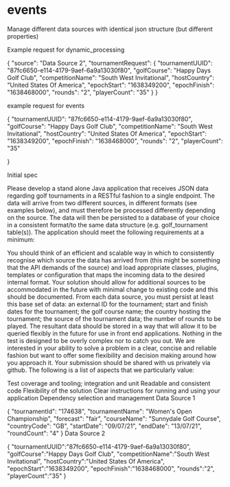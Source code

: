 # events
Manage different data sources with identical json structure (but different properties)

Example request for dynamic_processing

{
    "source": "Data Source 2",
    "tournamentRequest": {
        "tournamentUUID": "87fc6650-e114-4179-9aef-6a9a13030f80",
        "golfCourse": "Happy Days Golf Club",
        "competitionName": "South West Invitational",
        "hostCountry": "United States Of America",
        "epochStart": "1638349200",
        "epochFinish": "1638468000",
        "rounds": "2",
        "playerCount": "35"
    }
}



example request for events

 {
        "tournamentUUID": "87fc6650-e114-4179-9aef-6a9a13030f80",
        "golfCourse": "Happy Days Golf Club",
        "competitionName": "South West Invitational",
        "hostCountry": "United States Of America",
        "epochStart": "1638349200",
        "epochFinish": "1638468000",
        "rounds": "2",
        "playerCount": "35"

}




Initial spec

Please develop a stand alone Java application that receives JSON data regarding golf tournaments in a RESTful fashion to a single endpoint. The data will arrive from two different sources, in different formats (see examples below), and must therefore be processed differently depending on the source. The data will then be persisted to a database of your choice in a consistent format/to the same data structure (e.g. golf_tournament table(s)). The application should meet the following requirements at a minimum:

You should think of an efficient and scalable way in which to consistently recognise which source the data has arrived from (this might be something that the API demands of the source) and load appropriate classes, plugins, templates or configuration that maps the incoming data to the desired internal format.
Your solution should allow for additional sources to be accommodated in the future with minimal change to existing code and this should be documented.
From each data source, you must persist at least this base set of data: an external ID for the tournament; start and finish dates for the tournament; the golf course name; the country hosting the tournament; the source of the tournament data; the number of rounds to be played.
The resultant data should be stored in a way that will allow it to be queried flexibly in the future for use in front end applications.
Nothing in the test is designed to be overly complex nor to catch you out. We are interested in your ability to solve a problem in a clear, concise and reliable fashion but want to offer some flexibility and decision making around how you approach it. Your submission should be shared with us privately via github. The following is a list of aspects that we particularly value:

Test coverage and tooling; integration and unit
Readable and consistent code
Flexibility of the solution
Clear instructions for running and using your application
Dependency selection and management
Data Source 1

{
	"tournamentId": "174638",
	"tournamentName": "Women's Open Championship",
	"forecast": "fair",
	"courseName": "Sunnydale Golf Course",
	"countryCode": "GB",
	"startDate": "09/07/21",
	"endDate": "13/07/21",
	"roundCount": "4"
}
Data Source 2

{
    "tournamentUUID":"87fc6650-e114-4179-9aef-6a9a13030f80",
    "golfCourse":"Happy Days Golf Club",
    "competitionName":"South West Invitational",
    "hostCountry":"United States Of America",
    "epochStart":"1638349200",
    "epochFinish":"1638468000",
    "rounds":"2",
    "playerCount":"35"
}
